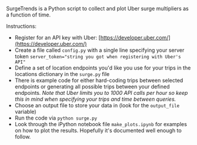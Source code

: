 SurgeTrends is a Python script to collect and plot Uber surge multipliers as a function of time.

Instructions:
* Register for an API key with Uber: [https://developer.uber.com/](https://developer.uber.com/)
* Create a file called `config.py` with a single line specifying your server token ```server_token="string you got when registering with Uber's API"```
* Define a set of location endpoints you'd like you use for your trips in the locations dictionary in the `surge.py` file
* There is example code for either hard-coding trips between selected endpoints or generating all possible trips between your defined endpoints. _Note that Uber limits you to 1000 API calls per hour so keep this in mind when specifying your trips and time between queries._
* Choose an output file to store your data in (look for the `output_file` variable)
* Run the code via `python surge.py`
* Look through the iPython notebook file `make_plots.ipynb` for examples on how to plot the results. Hopefully it's documented well enough to follow.